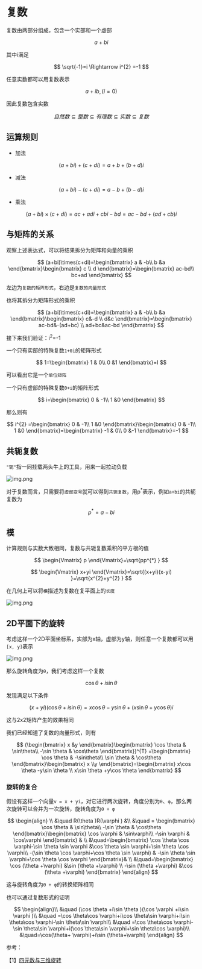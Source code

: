 # 复数

复数由两部分组成，包含一个实部和一个虚部

$$
a+bi
$$

其中i满足

$$
\sqrt{-1}=i \Rightarrow i^{2}  =-1
$$

任意实数都可以用复数表示

$$
a+ib,(i=0)
$$

因此复数包含实数

$$
自然数\subseteq 整数\subseteq 有理数\subseteq 实数\subseteq 复数
$$

## 运算规则

- 加法

$$
(a+bi)+(c+di)=a+b+(b+d)i
$$

- 减法

$$
(a+bi)-(c+di)=a-b+(b-d)i
$$

- 乘法

$$
(a+bi)\times(c+di)=ac+adi+cbi-bd=ac-bd+(ad+cb)i
$$

## 与矩阵的关系

观察上述表达式，可以将结果拆分为矩阵和向量的乘积

$$
(a+bi)\times(c+di)=\begin{bmatrix}
a & -b\\
b &a
\end{bmatrix}\begin{bmatrix}
c \\
d
\end{bmatrix}=\begin{bmatrix}
ac-bd\\
bc+ad
\end{bmatrix}
$$

左边为`复数的矩阵形式`，右边是`复数的向量形式`

也将其拆分为矩阵形式的乘积

$$
(a+bi)\times(c+di)=\begin{bmatrix}
a & -b\\
b &a
\end{bmatrix}\begin{bmatrix}
c&-d \\
d&c
\end{bmatrix}=\begin{bmatrix}
ac-bd&-(ad+bc) \\
ad+bc&ac-bd
\end{bmatrix}
$$

接下来我们验证：i<sup>2</sup>=-1

一个只有实部的特殊复数`1+0i`的矩阵形式

$$
1=\begin{bmatrix}
1 & 0\\
0 &1
\end{bmatrix}=I
$$

可以看出它是一个`单位矩阵`

一个只有虚部的特殊复数`0+i`的矩阵形式

$$
i=\begin{bmatrix}
0 & -1\\
1 &0
\end{bmatrix}
$$

那么则有

$$
i^{2} =\begin{bmatrix}
0 & -1\\
1 &0
\end{bmatrix}\begin{bmatrix}
0 & -1\\
1 &0
\end{bmatrix}=\begin{bmatrix}
-1 & 0\\
0 &-1
\end{bmatrix}=-1
$$

## 共轭复数

`"轭"`指一同挂载两头牛上的工具，用来一起拉动负载

![img.png](/imgs/visual/3d-math/complex.jpeg)

对于复数而言，只需要将`虚部变号`就可以得到`共轭复数`，用p<sup>\*</sup>表示，例如`a+bi`的共轭复数为

$$
p^{*} =a-bi
$$

## 模

计算规则与实数大致相同，复数与共轭复数乘积的平方根的值

$$
\begin{Vmatrix}
p
\end{Vmatrix}=\sqrt{pp^{*} }
$$

$$
\begin{Vmatrix}
x+yi
\end{Vmatrix}=\sqrt{(x+yi)(x-yi) }=\sqrt{x^{2}+y^{2} }
$$

在几何上可以将`模`描述为复数在复平面上的`长度`

![img.png](/imgs/visual/3d-math/complex-2.png)

## 2D平面下的旋转

考虑这样一个2D平面坐标系，实部为x轴，虚部为y轴，则任意一个复数都可以用`[x, y]`表示

![img.png](/imgs/visual/3d-math/complex-1.png)

那么旋转角度为`θ`，我们考虑这样一个复数

$$
\cos \theta+i\sin \theta
$$

发现满足以下条件

$$
(x+yi)(\cos \theta+i\sin \theta)=x\cos \theta -y\sin \theta+(x\sin \theta +y\cos \theta)i
$$

这与2x2矩阵产生的效果相同

我们已经知道了复数的向量形式，则有

$$
(\begin{bmatrix}
x &y
\end{bmatrix}\begin{bmatrix}
\cos \theta   & \sin\theta\\
-\sin \theta   & \cos\theta
\end{bmatrix})^{T} =\begin{bmatrix}
\cos \theta   & -\sin\theta\\
\sin \theta   & \cos\theta
\end{bmatrix}\begin{bmatrix}
x \\y
\end{bmatrix}=\begin{bmatrix}
x\cos \theta -y\sin \theta \\ x\sin \theta +y\cos \theta
\end{bmatrix}
$$

### 旋转的复合

假设有这样一个向量`v = x + yi`，对它进行两次旋转，角度分别为`θ`、`φ`，那么两次旋转可以合并为一次旋转，旋转角度为`θ + φ`

$$
\begin{align}
\\
&\quad R(\theta )R(\varphi ) &\\
&\quad = \begin{bmatrix}
\cos \theta   & \sin\theta\\
-\sin \theta   & \cos\theta
\end{bmatrix}\begin{bmatrix}
\cos \varphi   & \sin\varphi\\
-\sin \varphi   & \cos\varphi
\end{bmatrix} &  \\
&\quad=\begin{bmatrix}
\cos \theta \cos \varphi-\sin \theta \sin \varphi  &\cos \theta \sin \varphi+\sin \theta \cos \varphi\\
-(\sin \theta \cos \varphi+\cos \theta \sin \varphi)   & -\sin \theta \sin \varphi+\cos \theta \cos \varphi
\end{bmatrix}&  \\
&\quad=\begin{bmatrix}
\cos (\theta +\varphi) &\sin (\theta +\varphi) \\
-\sin (\theta +\varphi) &\cos (\theta +\varphi)
\end{bmatrix}
\end{align}
$$

这与旋转角度为`θ + φ`的转换矩阵相同

也可以通过复数形式的证明

$$
\begin{align}\\
&\quad
(\cos \theta +i\sin \theta )(\cos \varphi +i\sin \varphi )\\
&\quad =\cos \theta\cos \varphi+i\cos \theta\sin \varphi+i\sin \theta\cos \varphi-\sin \theta\sin \varphi\\
&\quad =\cos \theta\cos \varphi-\sin \theta\sin \varphi+i(\cos \theta\sin \varphi+\sin \theta\cos \varphi)\\
&\quad=\cos(\theta+ \varphi)+i\sin (\theta+\varphi)
\end{align}
$$

参考：

【1】[四元数与三维旋转](https://krasjet.github.io/quaternion/)
